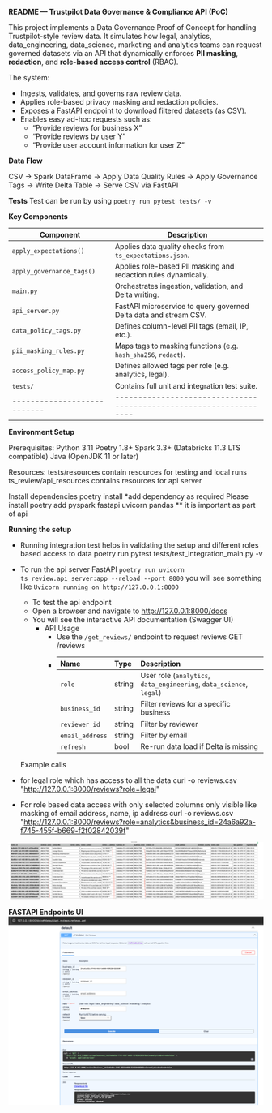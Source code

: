
**README — Trustpilot Data Governance & Compliance API (PoC)**

This project implements a Data Governance Proof of Concept for handling Trustpilot-style review data.
It simulates how legal, analytics, data_engineering, data_science, marketing and analytics teams can request governed datasets via an API that dynamically enforces **PII masking**, **redaction**, and **role-based access control** (RBAC).

The system:

* Ingests, validates, and governs raw review data.
* Applies role-based privacy masking and redaction policies.
* Exposes a FastAPI endpoint to download filtered datasets (as CSV).
* Enables easy ad-hoc requests such as:
  * “Provide reviews for business X”
  * “Provide reviews by user Y”
  * “Provide user account information for user Z”

**Data Flow**

CSV → Spark DataFrame → Apply Data Quality Rules → Apply Governance Tags → Write Delta Table → Serve CSV via FastAPI

**Tests**
Test can be run by using `poetry run pytest tests/ -v` 

**Key Components**

| Component                   | Description                                                         |
|-----------------------------|---------------------------------------------------------------------|
| `apply_expectations()`      | Applies data quality checks from `ts_expectations.json`.            |
| `apply_governance_tags()`   | Applies role-based PII masking and redaction rules dynamically.     |
| `main.py`                   | Orchestrates ingestion, validation, and Delta writing.              |
| `api_server.py`             | FastAPI microservice to query governed Delta data and stream CSV.   |
| `data_policy_tags.py`       | Defines column-level PII tags (email, IP, etc.).                    |
| `pii_masking_rules.py`      | Maps tags to masking functions (e.g. `hash_sha256`, `redact`).      |
| `access_policy_map.py`      | Defines allowed tags per role (e.g. analytics, legal).              |
| `tests/`                    | Contains full unit and integration test suite.                      |
| --------------------------- | ------------------------------------------------------------------  |

**Environment Setup**

Prerequisites:
  Python 3.11
  Poetry 1.8+
  Spark 3.3+ (Databricks 11.3 LTS compatible)
  Java (OpenJDK 11 or later)

Resources:
  tests/resources contain resources for testing and local runs
  ts_review/api_resources contains resources for api server

Install dependencies
  poetry install
  *add dependency as required
  Please install poetry add pyspark fastapi uvicorn pandas ** it is important as part of api

**Running the setup**

  * Running integration test helps in validating the setup and different roles based access to data
    poetry run pytest tests/test_integration_main.py -v

  * To run the api server FastAPI
    `poetry run uvicorn ts_review.api_server:app --reload --port 8000`
    you will see something like `Uvicorn running on http://127.0.0.1:8000`
    * To test the api endpoint
    * Open a browser and navigate to http://127.0.0.1:8000/docs
    * You will see the interactive API documentation (Swagger UI)
      * API Usage
        * Use the `/get_reviews/` endpoint to request reviews
          GET /reviews
        * 
          | Name            | Type   | Description                                                          |
          | --------------- | ------ | -------------------------------------------------------------------- |
          | `role`          | string | User role (`analytics`, `data_engineering`, `data_science`, `legal`) |
          | `business_id`   | string | Filter reviews for a specific business                               |
          | `reviewer_id`   | string | Filter by reviewer                                                   |
          | `email_address` | string | Filter by email                                                      |
          | `refresh`       | bool   | Re-run data load if Delta is missing                                 |

    Example calls
  * for legal role which has access to all the data
    curl -o reviews.csv \
    "http://127.0.0.1:8000/reviews?role=legal"



  * For role based data access with only selected columns only visible like masking of email address, name, ip address
    curl -o reviews.csv \
    "http://127.0.0.1:8000/reviews?role=analytics&business_id=24a6a92a-f745-455f-b669-f2f02842039f"

![img_1.png](img_1.png)


**FASTAPI Endpoints UI**
![img_2.png](img_2.png)


